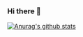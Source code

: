 ### Hi there 👋
[![Anurag's github stats](https://github-readme-stats.vercel.app/api?username=KougatSundew)](https://github.com/anuraghazra/github-readme-stats)
<!--
**KougatSundew/KougatSundew** is a ✨ _special_ ✨ repository because its `README.md` (this file) appears on your GitHub profile.

Here are some ideas to get you started:

- 🔭 I’m currently working on ...
- 🌱 I’m currently learning ...
- 👯 I’m looking to collaborate on ...
- 🤔 I’m looking for help with ...
- 💬 Ask me about ...
- 📫 How to reach me: ...
- 😄 Pronouns: ...
- ⚡ Fun fact: ...
-->
